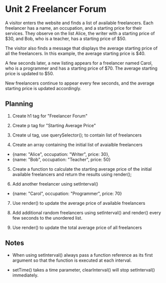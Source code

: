 # Unit 2 Freelancer Forum

A visitor enters the website and finds a list of available freelancers. Each freelancer has a name, an occupation, and a starting price for their services. They observe on the list Alice, the writer with a starting price of $30, and Bob, who is a teacher, has a starting price of $50.

The visitor also finds a message that displays the average starting price of all the freelancers. In this example, the average starting price is $40.

A few seconds later, a new listing appears for a freelancer named Carol, who is a programmer and has a starting price of $70. The average starting price is updated to $50.

New freelancers continue to appear every few seconds, and the average starting price is updated accordingly.

## Planning

1. Create h1 tag for "Freelancer Forum"

2. Create p tag for "Starting Average Price"

3. Create ul tag, use querySelector(); to contain list of freelancers

4. Create an array containing the initial list of avaialble freelancers
* {name: "Alice", occupation: "Writer", price: 30},
* {name: "Bob", occupation: "Teacher", price: 50}

5. Create a function to calculate the starting average price of the initial available freelancers and return the results using render();

6. Add another freelancer using setInterval()
* {name: "Carol", occupation: "Programmer", price: 70}

7. Use render() to update the average price of available freelancers

8. Add additional random freelancers using setInterval() and render() every few seconds to the unordered list.

9. Use render() to update the total average price of all freelancers

## Notes

* When using setInterval() always pass a function reference as its first argument so that the function is executed at each interval.

* setTime() takes a time parameter, clearInterval() will stop setInterval() immediately.


